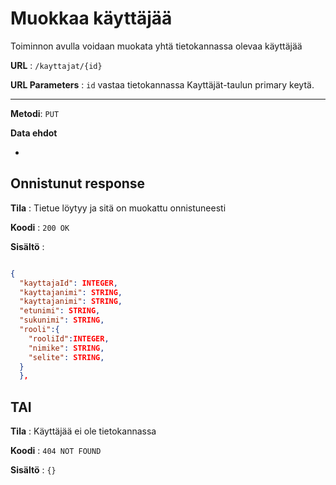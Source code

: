 # Muokkaa käyttäjää

Toiminnon avulla voidaan muokata yhtä tietokannassa olevaa käyttäjää

**URL** : `/kayttajat/{id}`

**URL Parameters** : `id` vastaa tietokannassa Kayttäjät-taulun primary keytä.

---

**Metodi**: `PUT`

**Data ehdot**

-

## Onnistunut response

**Tila** : Tietue löytyy ja sitä on muokattu onnistuneesti

**Koodi** : `200 OK`

**Sisältö** :
```json

{
  "kayttajaId": INTEGER,
  "kayttajanimi": STRING,
  "kayttajanimi": STRING,
  "etunimi": STRING,
  "sukunimi": STRING,
  "rooli":{
    "rooliId":INTEGER,
    "nimike": STRING,
    "selite": STRING,
  } 
  },

  ```

  ## TAI

**Tila** : Käyttäjää ei ole tietokannassa

**Koodi** : `404 NOT FOUND`

**Sisältö** : `{}`